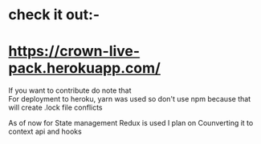 # check it out:-
# https://crown-live-pack.herokuapp.com/
If you want to contribute do note that <br/>
For deployment to heroku,  yarn was used so don't use npm because that will create .lock file conflicts

As of now for State management Redux is used I plan on Counverting it to context api and hooks 
